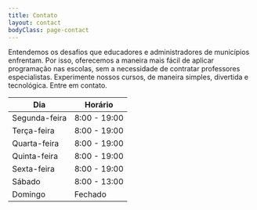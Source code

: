 ```yaml
---
title: Contato
layout: contact
bodyClass: page-contact
---
```


Entendemos os desafios que educadores e administradores de municípios enfrentam. Por isso, oferecemos a maneira mais fácil de aplicar programação nas escolas, sem a necessidade de contratar professores especialistas. Experimente nossos cursos, de maneira simples, divertida e tecnológica. Entre em contato.

| Dia             | Horário         |
| --------------- | --------------- |
| Segunda-feira   | 8:00 - 19:00    |
| Terça-feira     | 8:00 - 19:00    |
| Quarta-feira    | 8:00 - 19:00    |
| Quinta-feira    | 8:00 - 19:00    |
| Sexta-feira     | 8:00 - 19:00    |
| Sábado          | 8:00 - 13:00    |
| Domingo         | Fechado         |
